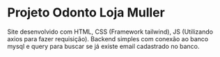 # Projeto Odonto Loja Muller

Site desenvolvido com HTML, CSS (Framework tailwind), JS (Utilizando axios para fazer requisição). Backend simples com conexão ao banco mysql e query para buscar se já existe email cadastrado no banco.
